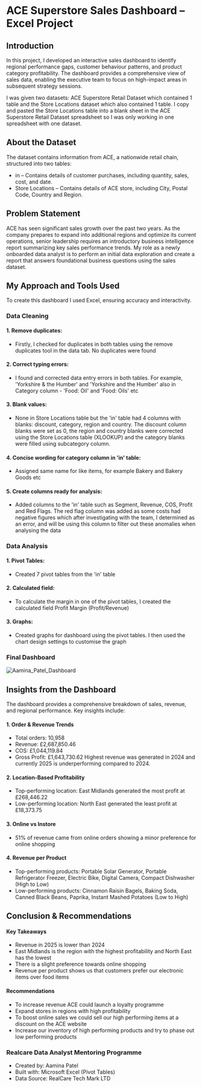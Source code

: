 # ACE Superstore Sales Dashboard – Excel Project


## Introduction
In this project, I developed an interactive sales dashboard to identify regional performance gaps, customer behaviour patterns, and product category profitability. The dashboard provides a comprehensive view of sales data, enabling the executive team to focus on high-impact areas in subsequent strategy sessions.

I was given two datasets: ACE Superstore Retail Dataset which contained 1 table and the Store Locations dataset which also contained 1 table. I copy and pasted the Store Locations table into a blank sheet in the ACE Superstore Retail Dataset spreadsheet so I was only working in one spreadsheet with one dataset. 


## About the Dataset
The dataset contains information from ACE, a nationwide retail chain, structured into two tables:
- in – Contains details of customer purchases, including quantity, sales, cost, and date.
- Store Locations – Contains details of ACE store, including City, Postal Code, Country and Region.


## Problem Statement
ACE has seen significant sales growth over the past two years. As the company prepares to expand into additional regions and optimize its current operations, senior leadership requires an introductory business intelligence report summarizing key sales performance trends.
My role as a newly onboarded data analyst is to perform an initial data exploration and create a report that answers foundational business questions using the sales dataset.


## My Approach and Tools Used
To create this dashboard I used Excel, ensuring accuracy and interactivity.


### Data Cleaning

#### 1. Remove duplicates: 
- Firstly, I checked for duplicates in both tables using the remove duplicates tool in the data tab. No duplicates were found

#### 2. Correct typing errors: 
- I found and corrected data entry errors in both tables. For example, 'Yorkshire & the Humber' and 'Yorkshire and the Humber' also in Category column - 'Food: Oil' and 'Food: Oils' etc

#### 3. Blank values: 
- None in Store Locations table but the 'in' table had 4 columns with blanks: discount, category, region and country. The discount column blanks were set as 0, the region and country blanks were corrected using the Store Locations table (XLOOKUP) and the category blanks were filled using subcategory column.

#### 4. Concise wording for category column in 'in' table: 
- Assigned same name for like items, for example Bakery and Bakery Goods etc

#### 5. Create columns ready for analysis: 
- Added columns to the 'in' table such as Segment, Revenue, COS, Profit and Red Flags. The red flag column was added as some costs had negative figures which after investigating with the team, I determined as an error, and will be using this column to filter out these anomalies when analysing the data


### Data Analysis

#### 1. Pivot Tables: 
- Created 7 pivot tables from the 'in' table

#### 2. Calculated field: 
- To calculate the margin in one of the pivot tables, I created the calculated field Profit Margin (Profit/Revenue)

#### 3. Graphs: 
- Created graphs for dashboard using the pivot tables. I then used the chart design settings to customise the graph
  
### Final Dashboard
![Aamina_Patel_Dashboard](https://github.com/user-attachments/assets/cabdcc48-afd2-47ad-9c49-a3fcebec6e45)

## Insights from the Dashboard
The dashboard provides a comprehensive breakdown of sales, revenue, and regional performance. Key insights include:

#### 1. Order & Revenue Trends
- Total orders: 10,958
- Revenue: £2,687,850.46
- COS: £1,044,119.84
- Gross Profit: £1,643,730.62
Highest revenue was generated in 2024 and currently 2025 is underperforming compared to 2024.
  
#### 2. Location-Based Profitability
- Top-performing location: East Midlands generated the most profit at £268,446.22
- Low-performing location: North East generated the least profit at £18,373.75

#### 3. Online vs Instore
- 51% of revenue came from online orders showing a minor preference for online shopping

#### 4. Revenue per Product
- Top-performing products: Portable Solar Generator, Portable Refrigerator Freezer, Electric Bike, Digital Camera, Compact Dishwasher (High to Low)
- Low-performing products: Cinnamon Raisin Bagels, Baking Soda, Canned Black Beans, Paprika, Instant Mashed Potatoes (Low to High)


## Conclusion & Recommendations

#### Key Takeaways
- Revenue in 2025 is lower than 2024
- East Midlands is the region with the highest profitability and North East has the lowest
- There is a slight preference towards online shopping
- Revenue per product shows us that customers prefer our electronic items over food items

#### Recommendations
- To increase revenue ACE could launch a loyalty programme
- Expand stores in regions with high profitability
- To boost online sales we could sell our high performing items at a discount on the ACE website
- Increase our inventory of high performing products and try to phase out low performing products

### Realcare Data Analyst Mentoring Programme
- Created by: Aamina Patel
- Built with: Microsoft Excel (Pivot Tables)
- Data Source: RealCare Tech Mark LTD
